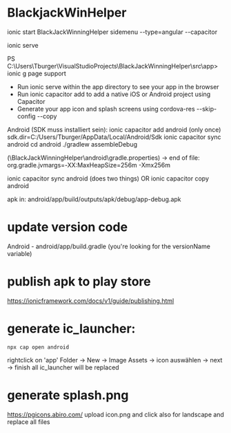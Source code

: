 
# BlackjackWinHelper

ionic start BlackJackWinningHelper sidemenu --type=angular --capacitor

ionic serve

PS C:\Users\Tburger\VisualStudioProjects\BlackJackWinningHelper\src\app> ionic g page support

- Run ionic serve within the app directory to see your app in the browser
- Run ionic capacitor add to add a native iOS or Android project using Capacitor
- Generate your app icon and splash screens using cordova-res --skip-config --copy

Android (SDK muss installiert sein):
ionic capacitor add android  (only once)
sdk.dir=C:/Users/Tburger/AppData/Local/Android/Sdk
ionic capacitor sync android
cd android
./gradlew assembleDebug

(\BlackJackWinningHelper\android\gradle.properties) -> end of file: org.gradle.jvmargs=-XX\:MaxHeapSize\=256m -Xmx256m

ionic capacitor sync android (does two things)
OR
ionic capacitor copy android

apk in:
android/app/build/outputs/apk/debug/app-debug.apk

# update version code
Android - android/app/build.gradle (you're looking for the versionName variable)

# publish apk to play store
https://ionicframework.com/docs/v1/guide/publishing.html

# generate ic_launcher:
```
npx cap open android
```
rightclick on 'app' Folder -> New -> Image Assets -> icon auswählen -> next -> finish
all ic_launcher will be replaced

# generate splash.png
https://pgicons.abiro.com/
upload icon.png and click also for landscape
and replace all files
